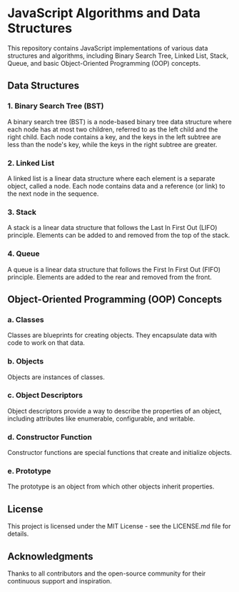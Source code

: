 # JavaScript Algorithms and Data Structures

This repository contains JavaScript implementations of various data structures and algorithms, including Binary Search Tree, Linked List, Stack, Queue, and basic Object-Oriented Programming (OOP) concepts.

## Data Structures

### 1. Binary Search Tree (BST)
A binary search tree (BST) is a node-based binary tree data structure where each node has at most two children, referred to as the left child and the right child. Each node contains a key, and the keys in the left subtree are less than the node's key, while the keys in the right subtree are greater.

### 2. Linked List
A linked list is a linear data structure where each element is a separate object, called a node. Each node contains data and a reference (or link) to the next node in the sequence.

### 3. Stack
A stack is a linear data structure that follows the Last In First Out (LIFO) principle. Elements can be added to and removed from the top of the stack.

### 4. Queue
A queue is a linear data structure that follows the First In First Out (FIFO) principle. Elements are added to the rear and removed from the front.

## Object-Oriented Programming (OOP) Concepts

### a. Classes
Classes are blueprints for creating objects. They encapsulate data with code to work on that data.

### b. Objects
Objects are instances of classes.

### c. Object Descriptors
Object descriptors provide a way to describe the properties of an object, including attributes like enumerable, configurable, and writable.

### d. Constructor Function
Constructor functions are special functions that create and initialize objects.

### e. Prototype
The prototype is an object from which other objects inherit properties.

## License
This project is licensed under the MIT License - see the LICENSE.md file for details.

## Acknowledgments
Thanks to all contributors and the open-source community for their continuous support and inspiration.
